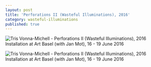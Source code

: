 ```yaml
---
layout: post
title: 'Perforations II (Wasteful Illuminations), 2016'
category: wasteful-illuminations
published: true
---
```


![Tris Vonna-Michell - Perforations II (Wasteful Illuminations), 2016]({{site.baseurl}}/assets/img/0203-perforations-ii-wasteful-illuminations-2016.jpg)
Installation at Art Basel (with Jan Mot), 16 - 19 June 2016

![Tris Vonna-Michell - Perforations II (Wasteful Illuminations), 2016]({{site.baseurl}}/assets/img/0204-perforations-ii-wasteful-illuminations-2016.jpg)
Installation at Art Basel (with Jan Mot), 16 - 19 June 2016
